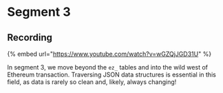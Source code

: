 # Segment 3

## Recording

{% embed url="https://www.youtube.com/watch?v=wGZQjJGD31U" %}

In segment 3, we move beyond the `ez_` tables and into the wild west of Ethereum transaction. Traversing JSON data structures is essential in this field, as data is rarely so clean and, likely, always changing!
